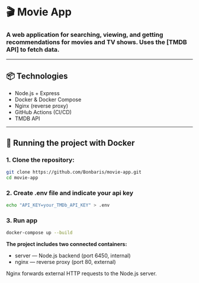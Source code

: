 # 🎬 Movie App

### A web application for searching, viewing, and getting recommendations for movies and TV shows. Uses the [TMDB API] to fetch data.

---

## 📦 Technologies

- Node.js + Express
- Docker & Docker Compose
- Nginx (reverse proxy)
- GitHub Actions (CI/CD)
- TMDB API

---

## 🚀 Running the project with Docker

### 1. Clone the repository:

```bash
git clone https://github.com/Bonbaris/movie-app.git
cd movie-app
```

### 2. Create .env file and indicate your api key

```bash
echo "API_KEY=your_TMDb_API_KEY" > .env
```

### 3. Run app
```bash
docker-compose up --build
```

**The project includes two connected containers:**
  - server — Node.js backend (port 6450, internal)
  - nginx — reverse proxy (port 80, external)

Nginx forwards external HTTP requests to the Node.js server.
